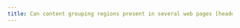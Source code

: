 ```yaml
---
title: Can content grouping regions present in several web pages [header](#header-region), [main navigation](#menu-and-navigation-bar), [main content](#main-content-region), [footer](#footer-region) and [search engine](#search-engine-internal-to-a-website)) be reached or avoided?
---
```

